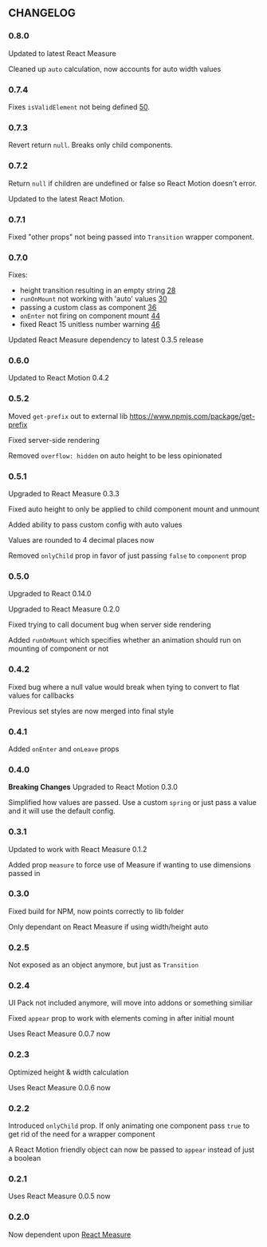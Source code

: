 ## CHANGELOG
### 0.8.0
Updated to latest React Measure

Cleaned up `auto` calculation, now accounts for auto width values

### 0.7.4
Fixes `isValidElement` not being defined [50](https://github.com/souporserious/react-motion-ui-pack/issues/50).

### 0.7.3
Revert return `null`. Breaks only child components.

### 0.7.2
Return `null` if children are undefined or false so React Motion doesn't error.

Updated to the latest React Motion.

### 0.7.1
Fixed "other props" not being passed into `Transition` wrapper component.

### 0.7.0
Fixes:
- height transition resulting in an empty string [28](https://github.com/souporserious/react-motion-ui-pack/issues/28)
- `runOnMount` not working with 'auto' values [30](https://github.com/souporserious/react-motion-ui-pack/issues/30)
- passing a custom class as component [36](https://github.com/souporserious/react-motion-ui-pack/issues/36)
- `onEnter` not firing on component mount [44](https://github.com/souporserious/react-motion-ui-pack/issues/44)
- fixed React 15 unitless number warning [46](https://github.com/souporserious/react-motion-ui-pack/issues/46)

Updated React Measure dependency to latest 0.3.5 release

### 0.6.0
Updated to React Motion 0.4.2

### 0.5.2
Moved `get-prefix` out to external lib https://www.npmjs.com/package/get-prefix

Fixed server-side rendering

Removed `overflow: hidden` on auto height to be less opinionated

### 0.5.1
Upgraded to React Measure 0.3.3

Fixed auto height to only be applied to child component mount and unmount

Added ability to pass custom config with auto values

Values are rounded to 4 decimal places now

Removed `onlyChild` prop in favor of just passing `false` to `component` prop

### 0.5.0
Upgraded to React 0.14.0

Upgraded to React Measure 0.2.0

Fixed trying to call document bug when server side rendering

Added `runOnMount` which specifies whether an animation should run on mounting of component or not

### 0.4.2
Fixed bug where a null value would break when tying to convert to flat values for callbacks

Previous set styles are now merged into final style

### 0.4.1
Added `onEnter` and `onLeave` props

### 0.4.0
**Breaking Changes**
Upgraded to React Motion 0.3.0

Simplified how values are passed. Use a custom `spring` or just pass a value and it will use the default config.


### 0.3.1
Updated to work with React Measure 0.1.2

Added prop `measure` to force use of Measure if wanting to use dimensions passed in

### 0.3.0
Fixed build for NPM, now points correctly to lib folder

Only dependant on React Measure if using width/height auto

### 0.2.5
Not exposed as an object anymore, but just as `Transition`

### 0.2.4
UI Pack not included anymore, will move into addons or something similiar

Fixed `appear` prop to work with elements coming in after initial mount

Uses React Measure 0.0.7 now

### 0.2.3
Optimized height & width calculation

Uses React Measure 0.0.6 now

### 0.2.2
Introduced `onlyChild` prop. If only animating one component pass `true` to get rid of the need for a wrapper component

A React Motion friendly object can now be passed to `appear` instead of just a boolean

### 0.2.1
Uses React Measure 0.0.5 now

### 0.2.0
Now dependent upon [React Measure](https://github.com/souporserious/react-measure)

